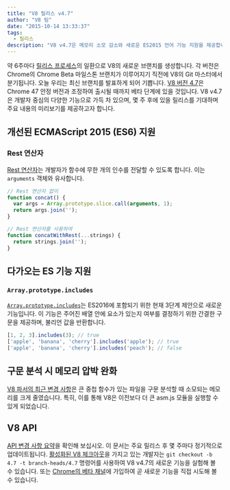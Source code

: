 ```yaml
---
title: "V8 릴리스 v4.7"
author: "V8 팀"
date: "2015-10-14 13:33:37"
tags: 
  - 릴리스
description: "V8 v4.7은 메모리 소모 감소와 새로운 ES2015 언어 기능 지원을 제공합니다."
---
```

약 6주마다 [릴리스 프로세스](https://v8.dev/docs/release-process)의 일환으로 V8의 새로운 브랜치를 생성합니다. 각 버전은 Chrome의 Chrome Beta 마일스톤 브랜치가 이루어지기 직전에 V8의 Git 마스터에서 분기됩니다. 오늘 우리는 최신 브랜치를 발표하게 되어 기쁩니다. [V8 버전 4.7](https://chromium.googlesource.com/v8/v8.git/+log/branch-heads/4.7)은 Chrome 47 안정 버전과 조정하여 출시될 때까지 베타 단계에 있을 것입니다. V8 v4.7은 개발자 중심의 다양한 기능으로 가득 차 있으며, 몇 주 후에 있을 릴리스를 기대하며 주요 내용의 미리보기를 제공하고자 합니다.

<!--truncate-->
## 개선된 ECMAScript 2015 (ES6) 지원

### Rest 연산자

[Rest 연산자](https://developer.mozilla.org/en/docs/Web/JavaScript/Reference/Functions/rest_parameters)는 개발자가 함수에 무한 개의 인수를 전달할 수 있도록 합니다. 이는 `arguments` 객체와 유사합니다.

```js
// Rest 연산자 없이
function concat() {
  var args = Array.prototype.slice.call(arguments, 1);
  return args.join('');
}

// Rest 연산자를 사용하여
function concatWithRest(...strings) {
  return strings.join('');
}
```

## 다가오는 ES 기능 지원

### `Array.prototype.includes`

[`Array.prototype.includes`](https://developer.mozilla.org/en-US/docs/Web/JavaScript/Reference/Global_Objects/Array/includes)는 ES2016에 포함되기 위한 현재 3단계 제안으로 새로운 기능입니다. 이 기능은 주어진 배열 안에 요소가 있는지 여부를 결정하기 위한 간결한 구문을 제공하며, 불리언 값을 반환합니다.

```js
[1, 2, 3].includes(3); // true
['apple', 'banana', 'cherry'].includes('apple'); // true
['apple', 'banana', 'cherry'].includes('peach'); // false
```

## 구문 분석 시 메모리 압박 완화

[V8 파서의 최근 변경 사항](https://code.google.com/p/v8/issues/detail?id=4392)은 큰 중첩 함수가 있는 파일을 구문 분석할 때 소모되는 메모리를 크게 줄였습니다. 특히, 이를 통해 V8은 이전보다 더 큰 asm.js 모듈을 실행할 수 있게 되었습니다.

## V8 API

[API 변경 사항 요약](https://docs.google.com/document/d/1g8JFi8T_oAE_7uAri7Njtig7fKaPDfotU6huOa1alds/edit)을 확인해 보십시오. 이 문서는 주요 릴리스 후 몇 주마다 정기적으로 업데이트됩니다. [활성화된 V8 체크아웃](https://v8.dev/docs/source-code#using-git)을 가지고 있는 개발자는 `git checkout -b 4.7 -t branch-heads/4.7` 명령어를 사용하여 V8 v4.7의 새로운 기능을 실험해 볼 수 있습니다. 또는 [Chrome의 베타 채널](https://www.google.com/chrome/browser/beta.html)에 가입하여 곧 새로운 기능을 직접 시도해 볼 수 있습니다.
